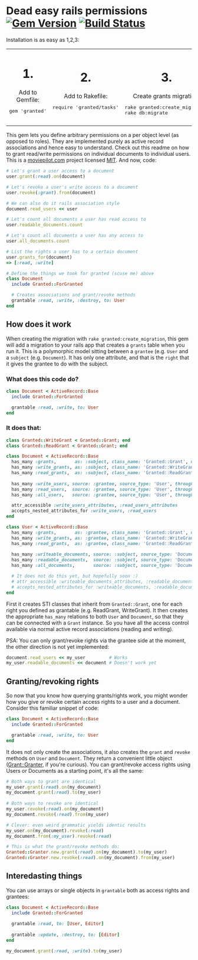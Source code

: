 # Dead easy rails permissions [![Gem Version](https://badge.fury.io/rb/granted.png)](http://badge.fury.io/rb/granted) [![Build Status](https://travis-ci.org/jayniz/granted.png?branch=master)](https://travis-ci.org/jayniz/granted)

Installation is as easy as 1,2,3:
<table>
  <tr>
    <td align="center"><h1>1.</h1>Add to Gemfile:<pre>gem 'granted'
    </pre></td>
    <td align="center"><h1>2.</h1>Add to Rakefile: <pre>require 'granted/tasks'
    </pre></td>
    <td align="center"><h1>3.</h1>Create grants migration: <pre align="left">rake granted:create_migration
rake db:migrate</pre></td>
  </tr>
</table>

This gem lets you define arbitrary permissions on a per object level (as opposed to roles).
They are implemented purely as active record associations and hence easy to understand.
Check out this readme on how to grant read/write permissions on individual documents to
individual users. This is a [moviepilot.com](http://moviepilot.com) project licensed
[MIT](LICENSE.txt). And now, code:


```ruby
# Let's grant a user access to a document
user.grant(:read).on(document)

# Let's revoke a user's write access to a document
user.revoke(:grant).from(document)

# We can also do it rails association style
document.read_users << user

# Let's count all documents a user has read access to
user.readable_documents.count

# Let's count all documents a user has any access to
user.all_documents.count

# List the rights a user has to a certain document
user.grants_for(document)
=> [:read, :write]

# Define the things we took for granted (scuse me) above
class Document
  include Granted::ForGranted

  # Creates associations and grant/revoke methods
  grantable :read, :write, :destroy, to: User
end
```

## How does it work

When creating the migration with `rake granted:create_migration`,
this gem will add a migration to your rails app that creates a
`grants` table when you run it. This is a polymorphic model sitting
between a `grantee` (e.g. `User` and a `subject` (e.g. `Document`).
It has only one attribute, and that is the `right` that it gives the
grantee to do with the subject.

### What does this code do?

```ruby
class Document < ActiveRecord::Base
  include Granted::ForGranted

  grantable :read, :write, to: User
end
```

### It does that:

```ruby
class Granted::WriteGrant < Granted::Grant; end
class Granted::ReadGrant < Granted::Grant; end

class Document < ActiveRecord::Base
  has_many :grants,       as: :subject, class_name: 'Granted::Grant', dependent: :destroy
  has_many :write_grants, as: :subject, class_name: 'Granted::WriteGrant'
  has_many :read_grants,  as: :subject, class_name: 'Granted::ReadGrant'
  
  has_many :write_users, source: :grantee, source_type: 'User', through: :write_grants
  has_many :read_users,  source: :grantee, source_type: 'User', through: :read_grants
  has_many :all_users,   source: :grantee, source_type: 'User', through: :grants, uniq: true

  attr_accessible :write_users_attributes, :read_users_attributes
  accepts_nested_attributes_for :write_users, :read_users
end

class User < ActiveRecord::Base
  has_many :grants,       as: :grantee, class_name: 'Granted::Grant', dependent: :destroy
  has_many :write_grants, as: :grantee, class_name: 'Granted::WriteGrant'
  has_many :read_grants,  as: :grantee, class_name: 'Granted::ReadGrant'
  
  has_many :writeable_documents, source: :subject, source_type: 'Document', through: :write_grants
  has_many :readable_documents,  source: :subject, source_type: 'Document', through: :read_grants
  has_many :all_documents,       source: :subject, source_type: 'Document', through: :grants, uniq: true

  # It does not do this yet, but hopefully soon :)
  # attr_accessible :writeable_documents_attributes, :readable_documents_attributes
  # accepts_nested_attributes_for :writeable_documents, :readable_documents
end
```

First it creates STI classes that inherit from `Granted::Grant`, one for
each right you defined as grantable (e.g. ReadGrant, WriteGrant).
It then creates the appropriate `has_many` relations to both `User` and
`Document`, so that they can be connected with a `Grant` instance.
So you have all the access control available via normal active record
associations (reading and writing).

PSA: You can only grant/revoke rights via the grantee side at the
moment, the other direction is not yet implemented:

```ruby
document.read_users << my_user         # Works
my_user.readable_documents << document # Doesn't work yet
```

## Granting/revoking rights

So now that you know how querying grants/rights work, you might wonder
how you give or revoke certain access rights to a user and a document.
Consider this familiar snippet of code:

```ruby
class Document < ActiveRecord::Base
  include Granted::ForGranted

  grantable :read, :write, to: User
end
```

It does not only create the associations, it also creates the `grant`
and `revoke` methods on `User` and `Document`. They return a convenient
little object ([Grant::Granter](lib/granted/granter.rb), if you're curious).
You can grant/revoke access rights using Users or Documents as a starting
point, it's all the same:

```ruby
# Both ways to grant are identical
my_user.grant(:read).on(my_document) 
my_document.grant(:read).to(my_user)
  
# Both ways to revoke are identical
my_user.revoke(:read).on(my_document)
my_document.revoke(:read).from(my_user)

# Clever: even weird grammatic yields identic results
my_user.on(my_document).revoke(:read)
my_document.from(:my_user).revoke(:read)

# This is what the grant/revoke methods do:
Granted::Granter.new.grant(:read).on(my_document).to(my_user)
Granted::Granter.new.revoke(:read).on(my_document).from(my_user)
```

## Interedasting things

You can use arrays or single objects in `grantable` both as access rights
and grantees:

```ruby
class Document < ActiveRecord::Base
  include Granted::ForGranted
  
  grantable :read, to: [User, Editor]
  
  grantable :update, :destroy, to: [Editor]
end

my_document.grant(:read, :write).to(my_user)
```

